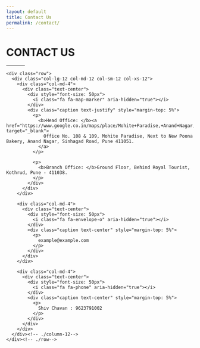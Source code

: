 ```yaml
---
layout: default
title: Contact Us
permalink: /contact/
---
```


<div class="section">
  <div class="container">
    <div class="row" style="margin-bottom: 2%">
      <div class="col-lg-12 col-md-12 col-sm-12 col-xs-12 text-center">
        <h1>CONTACT US</h1>
        <hr style="max-width:50px;">
      </div>
    </div>

    <div class="row">
      <div class="col-lg-12 col-md-12 col-sm-12 col-xs-12">
        <div class="col-md-4">
          <div class="text-center">
            <div style="font-size: 50px">
              <i class="fa fa-map-marker" aria-hidden="true"></i>
            </div>
            <div class="caption text-justify" style="margin-top: 5%">
              <p>
                <b>Head Office: </b><a href="https://www.google.co.in/maps/place/Mohite+Paradise,+Anand+Nagar,+Pune,+Maharashtra+411051/@18.4767854,73.8228405,19.14z/data=!4m5!3m4!1s0x3bc2955eea7831ab:0x1f21773e02c7076f!8m2!3d18.4767062!4d73.8227457" target="_blank">
                  Office No. 108 & 109, Mohite Paradise, Next to New Poona Bakery, Anand Nagar, Sinhagad Road, Pune 411051.
                </a>
              </p>

              <p>
                <b>Branch Office: </b>Ground Floor, Behind Royal Tourist, Kothrud, Pune - 411038.
              </p>
            </div>
          </div>
        </div>

        <div class="col-md-4">
          <div class="text-center">
            <div style="font-size: 50px">
              <i class="fa fa-envelope-o" aria-hidden="true"></i>
            </div>
            <div class="caption text-center" style="margin-top: 5%">
              <p>
                example@example.com
              </p>
            </div>
          </div>
        </div>

        <div class="col-md-4">
          <div class="text-center">
            <div style="font-size: 50px">
              <i class="fa fa-phone" aria-hidden="true"></i>
            </div>
            <div class="caption text-center" style="margin-top: 5%">
              <p>
                Shiv Chavan : 9623791002
              </p>
            </div>
          </div>
        </div>
      </div><!-- ./column-12-->
    </div><!-- ./row-->
  </div><!-- ./container-->
</div><!-- ./section-->
